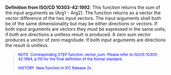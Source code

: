 ﻿**Definition from ISO/CD 10303-42:1992**:&nbsp;This function returns the sum of the input arguments as (Arg1 - Arg2). The function returns as a vector the vector difference of the two input vectors. The input arguments shall both be of the same dimensionality but may be either directions or vectors. If both input arguments are vectors they must be expressed in the same units, if both are directions a unitless result is produced. A zero sum vector produces a vector of zero magnitude. If both input arguments are directions the result is unitless.

> <small><font color="#0000ff">NOTE
&nbsp;Corresponding STEP function: vector_sum. Please refer
to ISO/IS
10303-42:1994, p.110 for the final definition of the formal
standard.&nbsp; <br><br>
HISTORY&nbsp; New function in IFC Release 2x </font></small>
